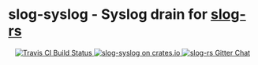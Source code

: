 # slog-syslog - Syslog drain for [slog-rs]

<p align="center">
  <a href="https://travis-ci.org/slog-rs/syslog">
      <img src="https://img.shields.io/travis/slog-rs/syslog/master.svg" alt="Travis CI Build Status">
  </a>

  <a href="https://crates.io/crates/slog-syslog">
      <img src="https://img.shields.io/crates/d/slog-syslog.svg" alt="slog-syslog on crates.io">
  </a>

  <a href="https://gitter.im/dpc/slog-syslog">
      <img src="https://img.shields.io/gitter/room/dpc/slog-rs.svg" alt="slog-rs Gitter Chat">
  </a>
</p>

[slog-rs]: //github.com/slog-rs/slog
